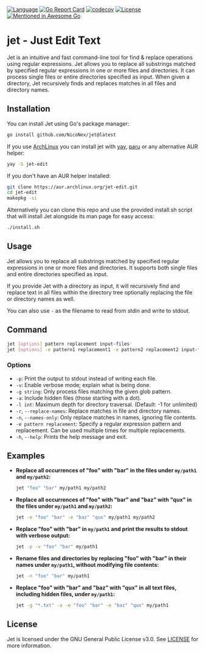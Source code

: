 [![Language](https://img.shields.io/badge/Language-Go-blue.svg)](https://golang.org/) [![Go Report Card](https://goreportcard.com/badge/github.com/NicoNex/jet)](https://goreportcard.com/report/github.com/NicoNex/jet) [![codecov](https://codecov.io/github/NicoNex/jet/graph/badge.svg?token=ES6YQSJOVR)](https://codecov.io/github/NicoNex/jet) [![License](http://img.shields.io/badge/license-GPL3.0-green.svg?style=flat)](https://github.com/NicoNex/jet/blob/master/LICENSE) [![Mentioned in Awesome Go](https://awesome.re/mentioned-badge.svg)](https://github.com/avelino/awesome-go)

# jet - Just Edit Text
Jet is an intuitive and fast command-line tool for find & replace operations using regular expressions.
Jet allows you to replace all substrings matched by specified regular expressions in one or more files and directories.
It can process single files or entire directories specified as input.
When given a directory, Jet recursively finds and replaces matches in all files and directory names.

## Installation
You can install Jet using Go's package manager:
```bash
go install github.com/NicoNex/jet@latest
```

If you use [ArchLinux](https://archlinux.org/) you can install jet with [yay](https://github.com/Jguer/yay), [paru](https://github.com/morganamilo/paru) or any alternative AUR helper:
```bash
yay -S jet-edit
```
If you don't have an AUR helper installed:
```bash
git clone https://aur.archlinux.org/jet-edit.git
cd jet-edit
makepkg -si
```

Alternatively you can clone this repo and use the provided install.sh script that will install Jet alongside its man page for easy access:
```bash
./install.sh
```

## Usage
Jet allows you to replace all substrings matched by specified regular expressions in one or more files and directories.
It supports both single files and entire directories specified as input.

If you provide Jet with a directory as input, it will recursively find and replace text in all files within the directory tree optionally replacing the file or directory names as well.

You can also use `-` as the filename to read from stdin and write to stdout.

## Command
```bash
jet [options] pattern replacement input-files
jet [options] -e pattern1 replacement1 -e pattern2 replacement2 input-files...
```

### Options
- `-p`: Print the output to stdout instead of writing each file.
- `-v`: Enable verbose mode; explain what is being done.
- `-g string`: Only process files matching the given glob pattern.
- `-a`: Include hidden files (those starting with a dot).
- `-l int`: Maximum depth for directory traversal. (Default: -1 for unlimited)
- `-r`, `--replace-names`: Replace matches in file and directory names.
- `-n`, `--names-only`: Only replace matches in names, ignoring file contents.
- `-e pattern replacement`: Specify a regular expression pattern and replacement. Can be used multiple times for multiple replacements.
- `-h`, `--help`: Prints the help message and exit.

## Examples

- **Replace all occurrences of "foo" with "bar" in the files under `my/path1` and `my/path2`:**

  ```bash
  jet "foo" "bar" my/path1 my/path2
  ```

- **Replace all occurrences of "foo" with "bar" and "baz" with "qux" in the files under `my/path1` and `my/path2`:**

  ```bash
  jet -e "foo" "bar" -e "baz" "qux" my/path1 my/path2
  ```

- **Replace "foo" with "bar" in `my/path1` and print the results to stdout with verbose output:**

  ```bash
  jet -p -v "foo" "bar" my/path1
  ```

- **Rename files and directories by replacing "foo" with "bar" in their names under `my/path1`, without modifying file contents:**

  ```bash
  jet -n "foo" "bar" my/path1
  ```

- **Replace "foo" with "bar" and "baz" with "qux" in all text files, including hidden files, under `my/path1`:**

  ```bash
  jet -g "*.txt" -a -e "foo" "bar" -e "baz" "qux" my/path1
  ```

## License

Jet is licensed under the GNU General Public License v3.0. See [LICENSE](https://github.com/NicoNex/jet/blob/master/LICENSE) for more information.
